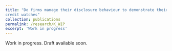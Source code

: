 ```yaml
---
title: "Do firms manage their disclosure behaviour to demonstrate their recovery potential? Evidence from
credit watches"
collection: publications
permalink: /research/K_WIP
excerpt: 'Work in progress'
---
```

Work in progress. Draft available soon.
